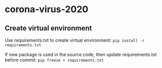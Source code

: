 # corona-virus-2020

## Create virtual environment
Use requirements.txt to create virtual environment:
```pip install -r requirements.txt```

If new package is used in the source code, then update requirements.txt before commit: 
```pip freeze > requirements.txt```
